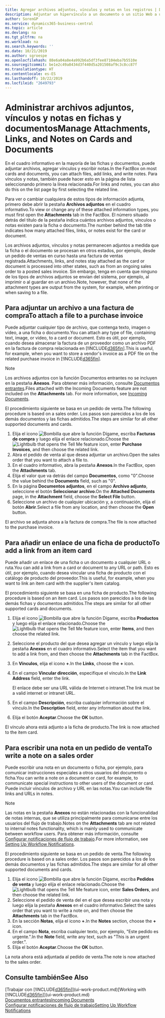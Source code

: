 ```yaml
---
title: Agregar archivos adjuntos, vínculos y notas en los registros | Documentos de Microsoft
description: Adjuntar un hipervínculo a un documento o un sitio Web a un registro específico, como un documento de cliente.
author: SorenGP
ms.service: dynamics365-business-central
ms.topic: article
ms.devlang: na
ms.tgt_pltfrm: na
ms.workload: na
ms.search.keywords: ''
ms.date: 10/21/2019
ms.author: sgroespe
ms.openlocfilehash: 88e6a04a8e4a992b6a5df3fee87104eba7b5510e
ms.sourcegitcommit: be1e2c49a8434d3f440d5a201508af9c3c8cc87f
ms.translationtype: HT
ms.contentlocale: es-ES
ms.lasthandoff: 10/22/2019
ms.locfileid: "2649793"
---
```

# <a name="manage-attachments-links-and-notes-on-cards-and-documents"></a><span data-ttu-id="af3b0-103">Administrar archivos adjuntos, vínculos y notas en fichas y documentos</span><span class="sxs-lookup"><span data-stu-id="af3b0-103">Manage Attachments, Links, and Notes on Cards and Documents</span></span>

<span data-ttu-id="af3b0-104">En el cuadro informativo en la mayoría de las fichas y documentos, puede adjuntar archivos, agregar vínculos y escribir notas.</span><span class="sxs-lookup"><span data-stu-id="af3b0-104">In the FactBox on most cards and documents, you can attach files, add links, and write notes.</span></span> <span data-ttu-id="af3b0-105">Para vínculos y notas, también puede hacer esto en la página de lista seleccionando primero la línea relacionada.</span><span class="sxs-lookup"><span data-stu-id="af3b0-105">For links and notes, you can also do this on the list page by first selecting the related line.</span></span>

<span data-ttu-id="af3b0-106">Para ver o cambiar cualquiera de estos tipos de información adjunta, primero debe abrir la pestaña **Archivos adjuntos** en el cuadro informativo.</span><span class="sxs-lookup"><span data-stu-id="af3b0-106">To view or change any of these attached information types, you must first open the **Attachments** tab in the FactBox.</span></span> <span data-ttu-id="af3b0-107">El número situado detrás del título de la pestaña indica cuántos archivos adjuntos, vínculos o notas existen para la ficha o documento.</span><span class="sxs-lookup"><span data-stu-id="af3b0-107">The number behind the tab title indicates how many attached files, links, or notes exist for the card or document.</span></span>

<span data-ttu-id="af3b0-108">Los archivos adjuntos, vínculos y notas permanecen adjuntos a medida que la ficha o el documento se procesan en otros estados, por ejemplo, desde un pedido de ventas en curso hasta una factura de ventas registrada.</span><span class="sxs-lookup"><span data-stu-id="af3b0-108">Attachments, links, and notes stay attached as the card or document is processed into other states, such as from an ongoing sales order to a posted sales invoice.</span></span> <span data-ttu-id="af3b0-109">Sin embargo, tenga en cuenta que ninguno de los tipos de archivos adjuntos se envían del sistema, por ejemplo, al imprimir o al guardar en un archivo.</span><span class="sxs-lookup"><span data-stu-id="af3b0-109">Note, however, that none of the attachment types are output from the system, for example, when printing or when saving to a file.</span></span>

## <a name="to-attach-a-file-to-a-purchase-invoice"></a><span data-ttu-id="af3b0-110">Para adjuntar un archivo a una factura de compra</span><span class="sxs-lookup"><span data-stu-id="af3b0-110">To attach a file to a purchase invoice</span></span>
<span data-ttu-id="af3b0-111">Puede adjuntar cualquier tipo de archivo, que contenga texto, imagen o vídeo, a una ficha o documento.</span><span class="sxs-lookup"><span data-stu-id="af3b0-111">You can attach any type of file, containing text, image, or video, to a card or document.</span></span> <span data-ttu-id="af3b0-112">Esto es útil, por ejemplo, cuando desea almacenar la factura de un proveedor como un archivo PDF en la factura de compra relacionada en [!INCLUDE[d365fin](includes/d365fin_md.md)].</span><span class="sxs-lookup"><span data-stu-id="af3b0-112">This is useful, for example, when you want to store a vendor's invoice as a PDF file on the related purchase invoice in [!INCLUDE[d365fin](includes/d365fin_md.md)].</span></span>

> [!NOTE]
> <span data-ttu-id="af3b0-113">Los archivos adjuntos con la función Documentos entrantes no se incluyen en la pestaña **Anexos**. Para obtener más información, consulte [Documentos entrantes](across-income-documents.md).</span><span class="sxs-lookup"><span data-stu-id="af3b0-113">Files attached with the Incoming Documents feature are not included on the **Attachments** tab. For more information, see [Incoming Documents](across-income-documents.md).</span></span>

<span data-ttu-id="af3b0-114">El procedimiento siguiente se basa en un pedido de venta.</span><span class="sxs-lookup"><span data-stu-id="af3b0-114">The following procedure is based on a sales order.</span></span> <span data-ttu-id="af3b0-115">Los pasos son parecidos a los de los demás documentos y las fichas admitidos.</span><span class="sxs-lookup"><span data-stu-id="af3b0-115">The steps are similar for all other supported documents and cards.</span></span>

1. <span data-ttu-id="af3b0-116">Elija el icono ![Bombilla que abre la función Dígame](media/ui-search/search_small.png "Dígame qué desea hacer"), escriba **Facturas de compra** y luego elija el enlace relacionado.</span><span class="sxs-lookup"><span data-stu-id="af3b0-116">Choose the ![Lightbulb that opens the Tell Me feature](media/ui-search/search_small.png "Tell me what you want to do") icon, enter **Purchase Invoices**, and then choose the related link.</span></span>
2. <span data-ttu-id="af3b0-117">Abra el pedido de venta al que desea adjuntar un archivo.</span><span class="sxs-lookup"><span data-stu-id="af3b0-117">Open the sales order that you want to attach a file to.</span></span>
3. <span data-ttu-id="af3b0-118">En el cuadro informativo, abra la pestaña **Anexos**.</span><span class="sxs-lookup"><span data-stu-id="af3b0-118">In the FactBox, open the **Attachments** tab.</span></span>
4. <span data-ttu-id="af3b0-119">Elija el valor que va detrás del campo **Documentos**, como "0".</span><span class="sxs-lookup"><span data-stu-id="af3b0-119">Choose the value behind the **Documents** field, such as "0".</span></span>
5. <span data-ttu-id="af3b0-120">En la página **Documentos adjuntos**, en el campo **Archivo adjunto**, seleccione el botón **Seleccionar archivo**.</span><span class="sxs-lookup"><span data-stu-id="af3b0-120">On the **Attached Documents** page, in the **Attachment** field, choose the **Select File** button.</span></span>
5. <span data-ttu-id="af3b0-121">Seleccione un archivo de cualquier ubicación y, a continuación, elija el botón **Abrir**.</span><span class="sxs-lookup"><span data-stu-id="af3b0-121">Select a file from any location, and then choose the **Open** button.</span></span>

<span data-ttu-id="af3b0-122">El archivo se adjunta ahora a la factura de compra.</span><span class="sxs-lookup"><span data-stu-id="af3b0-122">The file is now attached to the purchase invoice.</span></span>

## <a name="to-add-a-link-from-an-item-card"></a><span data-ttu-id="af3b0-123">Para añadir un enlace de una ficha de producto</span><span class="sxs-lookup"><span data-stu-id="af3b0-123">To add a link from an item card</span></span>
<span data-ttu-id="af3b0-124">Puede añadir un enlace de una ficha o un documento a cualquier URL o ruta.</span><span class="sxs-lookup"><span data-stu-id="af3b0-124">You can add a link from a card or document to any URL or path.</span></span> <span data-ttu-id="af3b0-125">Esto es útil, por ejemplo, cuando desea vincular una ficha de producto con el catálogo de producto del proveedor.</span><span class="sxs-lookup"><span data-stu-id="af3b0-125">This is useful, for example, when you want to link an item card with the supplier's item catalog.</span></span>

<span data-ttu-id="af3b0-126">El procedimiento siguiente se basa en una ficha de producto.</span><span class="sxs-lookup"><span data-stu-id="af3b0-126">The following procedure is based on an item card.</span></span> <span data-ttu-id="af3b0-127">Los pasos son parecidos a los de las demás fichas y documentos admitidos.</span><span class="sxs-lookup"><span data-stu-id="af3b0-127">The steps are similar for all other supported cards and documents.</span></span>

1. <span data-ttu-id="af3b0-128">Elija el icono ![Bombilla que abre la función Dígame](media/ui-search/search_small.png "Dígame qué desea hacer"), escriba **Productos** y luego elija el enlace relacionado.</span><span class="sxs-lookup"><span data-stu-id="af3b0-128">Choose the ![Lightbulb that opens the Tell Me feature](media/ui-search/search_small.png "Tell me what you want to do") icon, enter **Items**, and then choose the related link.</span></span>
2. <span data-ttu-id="af3b0-129">Seleccione el producto del que desea agregar un vínculo y luego elija la pestaña **Anexos** en el cuadro informativo.</span><span class="sxs-lookup"><span data-stu-id="af3b0-129">Select the item that you want to add a link from, and then choose the **Attachments** tab in the FactBox.</span></span>
3. <span data-ttu-id="af3b0-130">En **Vínculos**, elija el icono **+**.</span><span class="sxs-lookup"><span data-stu-id="af3b0-130">In the **Links**, choose the **+** icon.</span></span>
4. <span data-ttu-id="af3b0-131">En el campo **Vincular dirección**, especifique el vínculo.</span><span class="sxs-lookup"><span data-stu-id="af3b0-131">In the **Link Address** field, enter the link.</span></span>

    <span data-ttu-id="af3b0-132">El enlace debe ser una URL válida de Internet o intranet.</span><span class="sxs-lookup"><span data-stu-id="af3b0-132">The link must be a valid internet or intranet URL.</span></span>

5. <span data-ttu-id="af3b0-133">En el campo **Descripción**, escriba cualquier información sobre el vínculo.</span><span class="sxs-lookup"><span data-stu-id="af3b0-133">In the **Description** field, enter any information about the link.</span></span>  
6. <span data-ttu-id="af3b0-134">Elija el botón **Aceptar**.</span><span class="sxs-lookup"><span data-stu-id="af3b0-134">Choose the **OK** button.</span></span>

<span data-ttu-id="af3b0-135">El vínculo ahora está adjunto a la ficha de producto.</span><span class="sxs-lookup"><span data-stu-id="af3b0-135">The link is now attached to the item card.</span></span>  

## <a name="to-write-a-note-on-a-sales-order"></a><span data-ttu-id="af3b0-136">Para escribir una nota en un pedido de venta</span><span class="sxs-lookup"><span data-stu-id="af3b0-136">To write a note on a sales order</span></span>
<span data-ttu-id="af3b0-137">Puede escribir una nota en un documento o ficha, por ejemplo, para comunicar instrucciones especiales a otros usuarios del documento o ficha.</span><span class="sxs-lookup"><span data-stu-id="af3b0-137">You can write a note on a document or card, for example, to communicate special instructions to other users of the document or card.</span></span> <span data-ttu-id="af3b0-138">Puede incluir vínculos de archivo y URL en las notas.</span><span class="sxs-lookup"><span data-stu-id="af3b0-138">You can include file links and URLs in notes.</span></span>

> [!NOTE]
> <span data-ttu-id="af3b0-139">Las notas en la pestaña **Anexos** no están relacionadas con la funcionalidad de notas internas, que se utiliza principalmente para comunicarse entre los usuarios del flujo de trabajo.</span><span class="sxs-lookup"><span data-stu-id="af3b0-139">Notes on the **Attachments** tab are not related to internal notes functionality, which is mainly used to communicate between workflow users.</span></span> <span data-ttu-id="af3b0-140">Para obtener más información, consulte [Configurar notificaciones de flujo de trabajo](across-setting-up-workflow-notifications.md).</span><span class="sxs-lookup"><span data-stu-id="af3b0-140">For more information, see [Setting Up Workflow Notifications](across-setting-up-workflow-notifications.md).</span></span>

<span data-ttu-id="af3b0-141">El procedimiento siguiente se basa en un pedido de venta.</span><span class="sxs-lookup"><span data-stu-id="af3b0-141">The following procedure is based on a sales order.</span></span> <span data-ttu-id="af3b0-142">Los pasos son parecidos a los de los demás documentos y las fichas admitidos.</span><span class="sxs-lookup"><span data-stu-id="af3b0-142">The steps are similar for all other supported documents and cards.</span></span>

1. <span data-ttu-id="af3b0-143">Elija el icono ![Bombilla que abre la función Dígame](media/ui-search/search_small.png "Dígame qué desea hacer"), escriba **Pedidos de venta** y luego elija el enlace relacionado.</span><span class="sxs-lookup"><span data-stu-id="af3b0-143">Choose the ![Lightbulb that opens the Tell Me feature](media/ui-search/search_small.png "Tell me what you want to do") icon, enter **Sales Orders**, and then choose the related link.</span></span>
2. <span data-ttu-id="af3b0-144">Seleccione el pedido de venta del en el que desea escribir una nota y luego elija la pestaña **Anexos** en el cuadro informativo.</span><span class="sxs-lookup"><span data-stu-id="af3b0-144">Select the sales order that you want to write a note on, and then choose the **Attachments** tab in the FactBox.</span></span>
3. <span data-ttu-id="af3b0-145">En la sección **Notas**, elija el icono **+**.</span><span class="sxs-lookup"><span data-stu-id="af3b0-145">In the **Notes** section, choose the **+** icon.</span></span>
4. <span data-ttu-id="af3b0-146">En el campo **Nota**, escriba cualquier texto, por ejemplo, "Este pedido es urgente.".</span><span class="sxs-lookup"><span data-stu-id="af3b0-146">In the **Note** field, write any text, such as "This is an urgent order.".</span></span>
5. <span data-ttu-id="af3b0-147">Elija el botón **Aceptar**.</span><span class="sxs-lookup"><span data-stu-id="af3b0-147">Choose the **OK** button.</span></span>

<span data-ttu-id="af3b0-148">La nota ahora está adjuntada al pedido de venta.</span><span class="sxs-lookup"><span data-stu-id="af3b0-148">The note is now attached to the sales order.</span></span>

## <a name="see-also"></a><span data-ttu-id="af3b0-149">Consulte también</span><span class="sxs-lookup"><span data-stu-id="af3b0-149">See Also</span></span>  
<span data-ttu-id="af3b0-150">[Trabajar con [!INCLUDE[d365fin](includes/d365fin_md.md)]](ui-work-product.md)</span><span class="sxs-lookup"><span data-stu-id="af3b0-150">[Working with [!INCLUDE[d365fin](includes/d365fin_md.md)]](ui-work-product.md)</span></span>  
[<span data-ttu-id="af3b0-151">Documentos entrantes</span><span class="sxs-lookup"><span data-stu-id="af3b0-151">Incoming Documents</span></span>](across-income-documents.md)  
[<span data-ttu-id="af3b0-152">Configurar notificaciones de flujo de trabajo</span><span class="sxs-lookup"><span data-stu-id="af3b0-152">Setting Up Workflow Notifications</span></span>](across-setting-up-workflow-notifications.md)  
